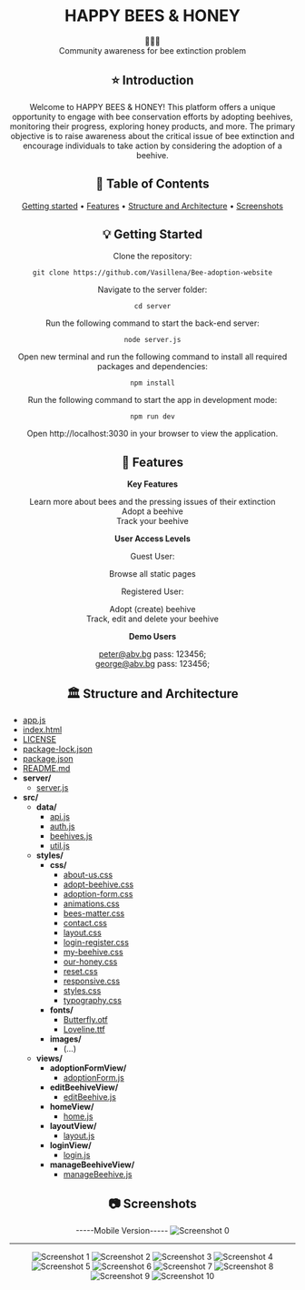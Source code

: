 <div align="center">
<h1 align="center">HAPPY BEES &amp; HONEY</h1>
  🐝🌻🐝
  <br/>
Community awareness for bee extinction problem

## ⭐️  Introduction

Welcome to HAPPY BEES & HONEY! This platform offers a unique opportunity to engage with bee conservation efforts by adopting beehives, monitoring their progress, exploring honey products, and more. The primary objective is to raise awareness about the critical issue of bee extinction and encourage individuals to take action by considering the adoption of a beehive.

## 📜 Table of Contents
[Getting started](#getting-started) •
[Features](#features) •
[Structure and Architecture](#structure-and-architecture) •
[Screenshots](#screenshots)

## 💡 Getting Started
Clone the repository:
```
git clone https://github.com/Vasillena/Bee-adoption-website
```
Navigate to the server folder:
```
cd server
```
Run the following command to start the back-end server:
```
node server.js
```
Open new terminal and run the following command to install all required packages and dependencies:
```
npm install
```
Run the following command to start the app in development mode:
```
npm run dev
```
Open http://localhost:3030 in your browser to view the application.

## 🧸 Features

**Key Features**

Learn more about bees and the pressing issues of their extinction
<br/>
Adopt a beehive
<br/>
Track your beehive
<br/>


**User Access Levels**

Guest User:

Browse all static pages
<br/>

Registered User:

Adopt (create) beehive
<br/>
Track, edit and delete your beehive
<br/>

**Demo Users**

peter@abv.bg pass: 123456;
<br/>
george@abv.bg pass: 123456;

## 🏛️ Structure and Architecture
</div>

- [app.js](./app.js)
- [index.html](./index.html)
- [LICENSE](./LICENSE)
- [package-lock.json](./package-lock.json)
- [package.json](./package.json)
- [README.md](./README.md)
- **server/**
  - [server.js](./server/server.js)
- **src/**
  - **data/**
    - [api.js](./src/data/api.js)
    - [auth.js](./src/data/auth.js)
    - [beehives.js](./src/data/beehives.js)
    - [util.js](./src/data/util.js)
  - **styles/**
    - **css/**
      - [about-us.css](./src/styles/css/about-us.css)
      - [adopt-beehive.css](./src/styles/css/adopt-beehive.css)
      - [adoption-form.css](./src/styles/css/adoption-form.css)
      - [animations.css](./src/styles/css/animations.css)
      - [bees-matter.css](./src/styles/css/bees-matter.css)
      - [contact.css](./src/styles/css/contact.css)
      - [layout.css](./src/styles/css/layout.css)
      - [login-register.css](./src/styles/css/login-register.css)
      - [my-beehive.css](./src/styles/css/my-beehive.css)
      - [our-honey.css](./src/styles/css/our-honey.css)
      - [reset.css](./src/styles/css/reset.css)
      - [responsive.css](./src/styles/css/responsive.css)
      - [styles.css](./src/styles/css/styles.css)
      - [typography.css](./src/styles/css/typography.css)
    - **fonts/**
      - [Butterfly.otf](./src/styles/fonts/Butterfly.otf)
      - [Loveline.ttf](./src/styles/fonts/Loveline.ttf)
    - **images/**
      - (...)
  - **views/**
    - **adoptionFormView/**
      - [adoptionForm.js](./src/views/adoptionFormView/adoptionForm.js)
    - **editBeehiveView/**
      - [editBeehive.js](./src/views/editBeehiveView/editBeehive.js)
    - **homeView/**
      - [home.js](./src/views/homeView/home.js)
    - **layoutView/**
      - [layout.js](./src/views/layoutView/layout.js)
    - **loginView/**
      - [login.js](./src/views/loginView/login.js)
    - **manageBeehiveView/**
      - [manageBeehive.js](./src/views/manageBeehiveView/manageBeehive.js)



<div align="center">
  
## 📷 Screenshots

-----Mobile Version-----
![Screenshot 0](https://github.com/Vasillena/Bee-adoption-website/assets/114015792/7b9bd1f5-c01e-4a17-896d-b97430fc580e)

------------------------
![Screenshot 1](https://github.com/Vasillena/Bee-adoption-website/assets/114015792/dcf52a47-6995-435e-a7b1-48ee33442117)
![Screenshot 2](https://github.com/Vasillena/Bee-adoption-website/assets/114015792/9b5d5d96-3976-4aa3-8f4e-e07c92723fb1)
![Screenshot 3](https://github.com/Vasillena/Bee-adoption-website/assets/114015792/2622fd1e-a5d0-45f7-9b3b-1255f2ef03b9)
![Screenshot 4](https://github.com/Vasillena/Bee-adoption-website/assets/114015792/59ad0527-a4ca-4e77-a9ac-28c94ed9a73b)
![Screenshot 5](https://github.com/Vasillena/Bee-adoption-website/assets/114015792/b53db655-7f0c-4fb4-9cfe-a583df442757)
![Screenshot 6](https://github.com/Vasillena/Bee-adoption-website/assets/114015792/f103b677-74f5-4c57-8efb-f30cce8e8a8f)
![Screenshot 7](https://github.com/Vasillena/Bee-adoption-website/assets/114015792/2246efb3-69f3-4ec9-bae3-c70b794d1f6d)
![Screenshot 8](https://github.com/Vasillena/Bee-adoption-website/assets/114015792/70eaabcc-57c2-4d12-a101-b7de0559089c)
![Screenshot 9](https://github.com/Vasillena/Bee-adoption-website/assets/114015792/14858b28-78bb-4c5e-9bf1-98065bd2a3f7)
![Screenshot 10](https://github.com/Vasillena/Bee-adoption-website/assets/114015792/0d2b76e7-5002-402c-958e-45be209eaa8a)
